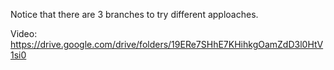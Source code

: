 Notice that there are 3 branches to try different apploaches.

Video: https://drive.google.com/drive/folders/19ERe7SHhE7KHihkgOamZdD3l0HtV1si0